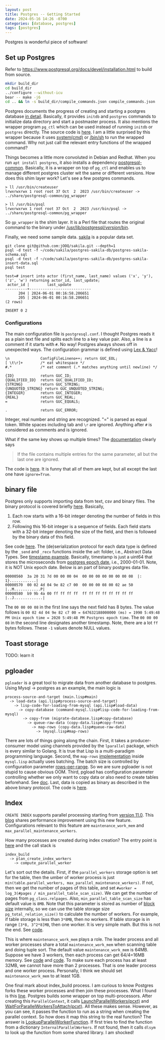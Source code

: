 ```yaml
---
layout: post
title: Postgres -- Getting Started
date: 2024-05-16 14:26 -0700
categories: [database, postgres]
tags: [postgres]
---
```


Postgres is wonderful piece of software!

## Set up Postgres

Refer to <https://www.postgresql.org/docs/devel/installation.html> to build
from source.

```bash
mkdir build_dir
cd build_dir
../configure --without-icu
bear -- make -j6
cd .. && ln -s build_dir/compile_commands.json compile_commands.json
```

Postgres documents the progress of creating and starting a postgres database
[in detail](https://www.postgresql.org/docs/current/runtime.html). Basically,
it provides `initdb` and `postgres` commands to initialize data directory and
start a postmaster process. It also mentions the wrapper program `pg_ctl` which
can be used instead of running `initdb` or `postgres` directly. The source code
is
[here](https://github.com/postgres/postgres/blob/a3e6c6f929912f928fa405909d17bcbf0c1b03ee/src/bin/pg_ctl/pg_ctl.c#L2459).
I am a little surprised by this wrapper because it uses
[system(cmd)](https://github.com/postgres/postgres/blob/a3e6c6f929912f928fa405909d17bcbf0c1b03ee/src/bin/pg_ctl/pg_ctl.c#L915)
or
[/bin/sh](https://github.com/postgres/postgres/blob/a3e6c6f929912f928fa405909d17bcbf0c1b03ee/src/bin/pg_ctl/pg_ctl.c#L496)
to run the wrapped command. Why not just call the relevant entry functions of
the wrapped command?

Things becomes a little more convoluted in Debian and Redhat. When you run
`apt install postgres`, it also installs a dependency
[postgresql-common](https://github.com/credativ/postgresql-common). Basically,
it is a wrapper on top of `pg_ctl` and enables us to manage different postgres
cluster wit the same or different versions. How does this shim layer work?
Let's see a few postgres commands.

```
> ll /usr/bin/createuser
lrwxrwxrwx 1 root root 37 Oct  2  2023 /usr/bin/createuser -> ../share/postgresql-common/pg_wrapper

> ll /usr/bin/psql
lrwxrwxrwx 1 root root 37 Oct  2  2023 /usr/bin/psql -> ../share/postgresql-common/pg_wrapper
```

So `gp_wrapper` is the shim layer. It is a Perl file that routes the original
command to the binary under
[/usr/lib/postgresql/_version_/bin](https://github.com/credativ/postgresql-common/blob/55cb147cff7d2d764c7733ecb8a220378cb83fb5/PgCommon.pm#L629).

Finally, we need some sample data.
[sakila](https://github.com/jOOQ/sakila/tree/main) is a popular data set.

```
git clone git@github.com:jOOQ/sakila.git --depth=1
psql -d test -f ~/code/sakila/postgres-sakila-db/postgres-sakila-schema.sql
psql -d test -f ~/code/sakila/postgres-sakila-db/postgres-sakila-insert-data.sql
psql test

test=# insert into actor (first_name, last_name) values ('x', 'y'), ('z', 'w') returning actor_id, last_update;
 actor_id |        last_update
----------+----------------------------
      204 | 2024-06-01 00:16:58.206651
      205 | 2024-06-01 00:16:58.206651
(2 rows)

INSERT 0 2
```

### Configurations

The main configuration file is `postgresql.conf`. I thought Postgres reads it
as a plain text file and splits each line to a key value pair. Also, a line is
a comment if it starts with `#`. No way! Postgres always shows off in
unexpected ways. The configuration grammar is defined using
[Lex & Yacc](https://github.com/postgres/postgres/blob/a3e6c6f929912f928fa405909d17bcbf0c1b03ee/src/backend/utils/misc/guc-file.l#L94)!

```
\n				ConfigFileLineno++; return GUC_EOL;
[ \t\r]+		/* eat whitespace */
#.*				/* eat comment (.* matches anything until newline) */

{ID}			return GUC_ID;
{QUALIFIED_ID}	return GUC_QUALIFIED_ID;
{STRING}		return GUC_STRING;
{UNQUOTED_STRING} return GUC_UNQUOTED_STRING;
{INTEGER}		return GUC_INTEGER;
{REAL}			return GUC_REAL;
=				return GUC_EQUALS;

.				return GUC_ERROR;

```

Integer, real number and string are recognized. "=" is parsed as equal token.
White spaces including tab and `\r` are ignored. Anything after `#` is
considered as comments and is ignored.

What if the same key shows up multiple times? The
[documentation](https://www.postgresql.org/docs/current/config-setting.html)
clearly says

> If the file contains multiple entries for the same parameter, all but the
> last one are ignored.

The code is
[here](https://github.com/postgres/postgres/blob/a3e6c6f929912f928fa405909d17bcbf0c1b03ee/src/backend/utils/misc/guc.c#L405).
It is funny that all of them are kept, but all except the last one have
`ignore=True`.

## binary file

Postgres only supports importing data from text, csv and binary files. The
binary protocol is covered briefly
[here](https://www.postgresql.org/docs/current/sql-copy.html). Basically,

1. Each row starts with a 16-bit integer denoting the number of fields in this
   row.
2. Following this 16-bit integer is a sequence of fields. Each field starts
   with a 32-bit integer denoting the size of the field, and then is followed
   by the binary data of this field.

See code
[here](https://github.com/postgres/postgres/blob/a3e6c6f929912f928fa405909d17bcbf0c1b03ee/src/backend/commands/copyfromparse.c#L1015).
The (de)serialization protocol for each data type is defined by the `_send` and
`_recv` functions inside the `adt` folder, i.e., Abstract Data Types. See
[timestamp example](https://github.com/postgres/postgres/blob/a3e6c6f929912f928fa405909d17bcbf0c1b03ee/src/backend/utils/adt/timestamp.c#L258).
Basically, timestamp is just a uint64 that stores the microseconds from
[postgres epoch date](https://github.com/postgres/postgres/blob/a3e6c6f929912f928fa405909d17bcbf0c1b03ee/src/include/datatype/timestamp.h#L235),
i.e., 2000-01-01. Note, it is NOT Unix epoch date. Below is an part of binary
postgres data file.

```
00000560  3a 20 31 7d 00 00 00 04  00 00 00 00 00 00 00 08  |: 1}............|
00000570  00 02 4d 04 9e 82 c7 00  00 00 00 08 00 02 ae 50  |..M............P|
00000580  b9 9b 4a 00 ff ff ff ff  ff ff ff ff ff ff ff ff  |..J.............|
```

The `00 00 00 08` in the first line says the next field has 8 bytes. The value
follows is
`00 02 4d 04 9e 82 c7 00 = 647632188000000 (ms) = 1990 5:49:48 PM Unix epoch time = 2020 5:49:48 PM Postgres epoch time`.
The `00 00 00 08` in the second line designates another timestamp. Note, there
are a lot `ff` bytes follows. These `-1` values denote NULL values.

## Toast storage

TODO: learn it

## pgloader

`pgloader` is a great tool to migrate data from another database to postgres.
Using Mysql -> postgres as an example, the main logic is

```
process-source-and-target (main.lisp#main)
  -> load-data (api.lisp#process-source-and-target)
    -> lisp-code-for-loading-from-mysql (api.lisp#load-data)
      -> copy-database (command-mysql.lisp#lisp-code-for-loading-from-mysql)
        -> copy-from (migrate-database.lisp#copy-database)
          -> queue-raw-data (copy-data.lisp#copy-from)
            -> map-rows (copy-data.lisp#queue-raw-data)
              -> (mysql.lisp#map-rows)
```

There are lots of things going along the chain. First, it takes a
producer-consumer model using channels provided by the `lparallel` package,
which is every similar to Golang. It is true that Lisp is a multi-paradigm
programming language. Second, the `map-rows`
[implementation](https://github.com/dimitri/pgloader/blob/2079646c81f565b5e9edba627d14cbf63af2dbdd/src/sources/mysql/mysql.lisp#L120)
inside `mysql.lisp` actually uses batching. The batch size is controlled by
configuration parameter
[rows-per-range](https://github.com/dimitri/pgloader/blob/2079646c81f565b5e9edba627d14cbf63af2dbdd/src/sources/mysql/mysql.lisp#L46).
So we are sure pgloader is not stupid to cause obvious OOM. Third, pgload has
configuration parameter controlling whether we only want to copy data or also
need to create tables beforehand. See
[doc](https://github.com/dimitri/pgloader/blob/2079646c81f565b5e9edba627d14cbf63af2dbdd/docs/index.rst#L144).
Last, data is copied as binary as described in the above binary protocol. The
code is
[here](https://github.com/dimitri/pgloader/blob/2079646c81f565b5e9edba627d14cbf63af2dbdd/src/pg-copy/copy-format.lisp#L15-L16).

## Index

`CREATE INDEX` supports parallel processing starting from
[version 11.0](https://www.postgresql.org/docs/release/11.0/). This
[blog](https://www.cybertec-postgresql.com/en/postgresql-parallel-create-index-for-better-performance/)
shares performance improvement using this new feature. Configurations relevant
to this feature are `maintenance_work_mem` and
`max_parallel_maintenance_workers`.

How many processes are created during index creation? The entry point is
[here](https://github.com/postgres/postgres/blob/a3e6c6f929912f928fa405909d17bcbf0c1b03ee/src/backend/catalog/index.c#L2941)
and the call stack is

```
index_build
  -> plan_create_index_workers
    -> compute_parallel_worker
```

Let's sort out the details. First, if the `parallel_workers` storage option is
set for the table, then the umber of worker process is just
`min(table.parallel_workers, max_parallel_maintenance_workers)`. If not, then
we get the number of pages of this table, and set
`#worker = log_3(#pages / min_parallel_table_scan_size)`. We can get the number
of pages from `pg_class.relpages`. Also, `min_parallel_table_scan_size` has
default value is `8MB`. Note that this parameter is stored as number of
[block size](https://github.com/postgres/postgres/blob/a3e6c6f929912f928fa405909d17bcbf0c1b03ee/src/backend/utils/misc/guc_tables.c#L3511)
internally, so we can use the table storage size `pg_total_relation_size()` to
calculate the number of workers. For example, if table storage is less than
`3*8MB`, then no workers. If table storage is in range `[3*8, 3^2*8]MB`, then
one worker. It is very simple math. But this is not the end. See
[code](https://github.com/postgres/postgres/blob/a3e6c6f929912f928fa405909d17bcbf0c1b03ee/src/backend/optimizer/plan/planner.c#L6807).

This is where `maintenance_work_mem` plays a role. The leader process and all
worker processes share a total `maintenance_work_mem` when scanning table and
doing tuple sort. The default value `maintenance_work_mem` is 64MB. Suppose we
have 3 workers, then each process can get 64/4=16MB memory. See
[code](https://github.com/postgres/postgres/blob/a3e6c6f929912f928fa405909d17bcbf0c1b03ee/src/backend/access/nbtree/nbtsort.c#L1720)
and
[code](https://github.com/postgres/postgres/blob/a3e6c6f929912f928fa405909d17bcbf0c1b03ee/src/backend/access/nbtree/nbtsort.c#L1827).
To make sure each process has at least 32MB, we cannot have more than 2
processes. That is one leader process and one worker process. Personally, I
think we should set `maintenance_work_mem` to at least 1GB.

One final mark about index_build process. I am curious to know Postgres forks
these worker processes and then join these processes. What I found is this
[line](https://github.com/postgres/postgres/blob/a3e6c6f929912f928fa405909d17bcbf0c1b03ee/src/backend/access/nbtree/nbtsort.c#L1423).
Postgres builds some wrapper on top multi-processors. After creating this
`ParallelContext`, it calls
[LaunchParallelWorkers(pcxt)](https://github.com/postgres/postgres/blob/a3e6c6f929912f928fa405909d17bcbf0c1b03ee/src/backend/access/nbtree/nbtsort.c#L1570)
and
[WaitForParallelWorkersToAttach(pcxt)](https://github.com/postgres/postgres/blob/a3e6c6f929912f928fa405909d17bcbf0c1b03ee/src/backend/access/nbtree/nbtsort.c#L1600).
All these makes sense. However, as you can see, it passes the function to run
as a string when creating the parallel context. So how does it map this string
to the real function? The answer is
[LookupParallelWorkerFunction](https://github.com/postgres/postgres/blob/a3e6c6f929912f928fa405909d17bcbf0c1b03ee/src/backend/access/transam/parallel.c#L1595).
If first tries to find the function from a dictionary
`InternalParallelWorkers`. If not found, then it calls `dlsym` to look up the
function from some shared library. I am shocked!
